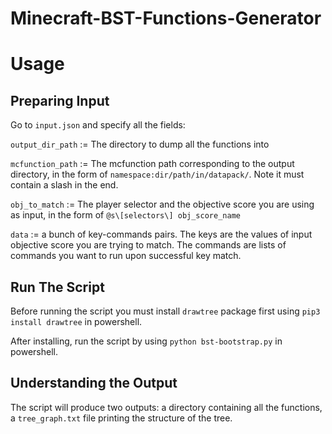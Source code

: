 # Minecraft-BST-Functions-Generator

# Usage
## Preparing Input
Go to `input.json` and specify all the fields:

`output_dir_path` := The directory to dump all the functions into

`mcfunction_path` := The mcfunction path corresponding to the output directory, in the form of `namespace:dir/path/in/datapack/`. Note it must contain a slash in the end.

`obj_to_match` := The player selector and the objective score you are using as input, in the form of `@s\[selectors\] obj_score_name`

`data` := a bunch of key-commands pairs. The keys are the values of input objective score you are trying to match. The commands are lists of commands you want to run upon successful key match. 

## Run The Script
Before running the script you must install `drawtree` package first using `pip3 install drawtree` in powershell.

After installing, run the script by using `python bst-bootstrap.py` in powershell.

## Understanding the Output
The script will produce two outputs: a directory containing all the functions, a `tree_graph.txt` file printing the structure of the tree.
